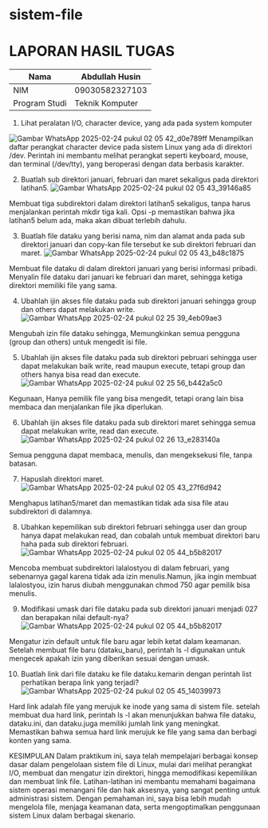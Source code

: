 # sistem-file

# LAPORAN HASIL TUGAS
| Nama        | Abdullah Husin |
|--------------|------------|
| NIM        | 09030582327103 |
| Program Studi | Teknik Komputer |

1. Lihat peralatan I/O, character device, yang ada pada system komputer

![Gambar WhatsApp 2025-02-24 pukul 02 05 42_d0e789ff](https://github.com/user-attachments/assets/f54d6657-a138-4fd7-bdbf-a976ad3ad802)
Menampilkan daftar perangkat character device pada sistem Linux yang ada di direktori /dev. Perintah ini membantu melihat perangkat seperti keyboard, mouse, dan terminal (/dev/tty), yang beroperasi dengan data berbasis karakter.

2. Buatlah sub direktori januari, februari dan maret sekaligus pada direktori latihan5.
![Gambar WhatsApp 2025-02-24 pukul 02 05 43_39146a85](https://github.com/user-attachments/assets/110b9355-f696-4326-b5e2-1b93c9e9e202)

Membuat tiga subdirektori dalam direktori latihan5 sekaligus, tanpa harus menjalankan perintah mkdir tiga kali. Opsi -p memastikan bahwa jika latihan5 belum ada, maka akan dibuat terlebih dahulu.

3. Buatlah file dataku yang berisi nama, nim dan alamat anda pada sub direktori januari dan copy-kan file tersebut ke sub direktori februari dan maret.
![Gambar WhatsApp 2025-02-24 pukul 02 05 43_b48c1875](https://github.com/user-attachments/assets/5b96d863-112e-4c38-a387-19aa26f8ce18)



Membuat file dataku di dalam direktori januari yang berisi informasi pribadi. Menyalin file dataku dari januari ke februari dan maret, sehingga ketiga direktori memiliki file yang sama.

4. Ubahlah ijin akses file dataku pada sub direktori januari sehingga group dan others dapat melakukan write.
![Gambar WhatsApp 2025-02-24 pukul 02 25 39_4eb09ae3](https://github.com/user-attachments/assets/73cdac7a-e70c-4ebc-a1c0-f5d3e72f8a7c)


Mengubah izin file dataku sehingga, Memungkinkan semua pengguna (group dan others) untuk mengedit isi file.

5. Ubahlah ijin akses file dataku pada sub direktori pebruari sehingga user dapat melakukan baik write, read maupun execute, tetapi group dan others hanya bisa read dan execute.
![Gambar WhatsApp 2025-02-24 pukul 02 25 56_b442a5c0](https://github.com/user-attachments/assets/4503c943-bc1c-4139-ba43-7b69b963d09b)


Kegunaan, Hanya pemilik file yang bisa mengedit, tetapi orang lain bisa membaca dan menjalankan file jika diperlukan.

6. Ubahlah ijin akses file dataku pada sub direktori maret sehingga semua dapat melakukan write, read dan execute.
![Gambar WhatsApp 2025-02-24 pukul 02 26 13_e283140a](https://github.com/user-attachments/assets/129a1f0c-a74f-4f69-84c3-96c0b54edfd1)


Semua pengguna dapat membaca, menulis, dan mengeksekusi file, tanpa batasan.

7. Hapuslah direktori maret.
![Gambar WhatsApp 2025-02-24 pukul 02 05 43_27f6d942](https://github.com/user-attachments/assets/52a6b6c5-9d17-49b2-b8c6-bdff3e8e0bdf)


Menghapus latihan5/maret dan memastikan tidak ada sisa file atau subdirektori di dalamnya.

8. Ubahkan kepemilikan sub direktori februari sehingga user dan group hanya dapat melakukan read, dan cobalah untuk membuat direktori baru haha pada sub direktori februari.
![Gambar WhatsApp 2025-02-24 pukul 02 05 44_b5b82017](https://github.com/user-attachments/assets/3a7c09ab-d30e-4dfb-a032-b9cd3359cea6)


Mencoba membuat subdirektori lalalostyou di dalam februari, yang sebenarnya gagal karena tidak ada izin menulis.Namun, jika ingin membuat lalalostyou, izin harus diubah menggunakan chmod 750 agar pemilik bisa menulis.

9. Modifikasi umask dari file dataku pada sub direktori januari menjadi 027 dan berapakan nilai default-nya?
![Gambar WhatsApp 2025-02-24 pukul 02 05 44_b5b82017](https://github.com/user-attachments/assets/a60cdf37-6532-4d7d-b1da-d23331967b81)


Mengatur izin default untuk file baru agar lebih ketat dalam keamanan. Setelah membuat file baru (dataku_baru), perintah ls -l digunakan untuk mengecek apakah izin yang diberikan sesuai dengan umask.

10. Buatlah link dari file dataku ke file dataku.kemarin dengan perintah list perhatikan berapa link yang terjadi?
![Gambar WhatsApp 2025-02-24 pukul 02 05 45_14039973](https://github.com/user-attachments/assets/18ec8a08-ec60-4f82-9d41-dc146cebd988)


Hard link adalah file yang merujuk ke inode yang sama di sistem file. setelah membuat dua hard link, perintah ls -l akan menunjukkan bahwa file dataku, dataku.ini, dan dataku.juga memiliki jumlah link yang meningkat. Memastikan bahwa semua hard link merujuk ke file yang sama dan berbagi konten yang sama.

KESIMPULAN
Dalam praktikum ini, saya telah mempelajari berbagai konsep dasar dalam pengelolaan sistem file di Linux, mulai dari melihat perangkat I/O, membuat dan mengatur izin direktori, hingga memodifikasi kepemilikan dan membuat link file. Latihan-latihan ini membantu memahami bagaimana sistem operasi menangani file dan hak aksesnya, yang sangat penting untuk administrasi sistem. Dengan pemahaman ini, saya bisa lebih mudah mengelola file, menjaga keamanan data, serta mengoptimalkan penggunaan sistem Linux dalam berbagai skenario.
